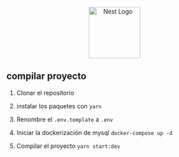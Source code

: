 <p align="center">
  <a href="http://nestjs.com/" target="blank"><img src="https://nestjs.com/img/logo-small.svg" width="120" alt="Nest Logo" /></a>
</p>

## compilar proyecto

1. Clonar el repositorio

2. instalar los paquetes con `yarn`

3. Renombre el `.env.template` a `.env`

4. Iniciar la dockerización de mysql `docker-compose up -d`

5. Compilar el proyecto `yarn start:dev`

